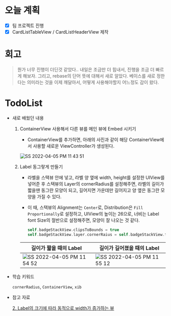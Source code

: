 # 오늘 계획

- [x] 팀 프로젝트 진행
- [x] CardListTableView / CardListHeaderView 제작

# 회고

> 뭔가 너무 진행이 더딘것 같았다.. 내일은 조금만 더 힘내서, 진행을 조금 더 빠르게 해보자. 그리고, rebase의 단어 뜻에 대해서 새로 알았다. 베이스를 새로 정한다는 의미라는 것을 이제 깨달아서, 어떻게 사용해야할지 어느정도 감이 왔다.

# TodoList

- 새로 배웠던 내용

	1. ContainerView 사용해서 다른 뷰를 메인 뷰에 Embed 시키기

		- ContainerView를 추가하면, 아래의 사진과 같이 해당 ContainerView에서 사용할 새로운 ViewController가 생성된다.

		![SS 2022-04-05 PM 11 43 51](https://user-images.githubusercontent.com/92504186/161780196-d1efeaa4-6bec-43d8-9134-55e6343ad7f7.jpg)

	2. Label 동그랗게 만들기

		- 라벨을 스택뷰 안에 넣고, 라벨 양 옆에 width, height를 설정한 UIView를 넣어준 후 스택뷰의 Layer의 cornerRadius를 설정해주면, 라벨의 길이가 짧을땐 동그란 모양이 되고, 길어지면 가운데만 길어지고 양 옆은 동그란 모양을 가질 수 있다.

		- 이 때, 스택뷰의 Alignment는 `Center`로, Distribution은 `Fill Proportionally`로 설정하고, UIView의 높이는 26으로, 너비는 Label font Size의 절반으로 설정해주면, 모양이 잘 나오는 것 같다.

			```swift
			self.badgeStackView.clipsToBounds = true
			self.badgeStackView.layer.cornerRaius = self.badgeStackView.frame.height/2
			```

		| 길이가 짧을 때의 Label                                       | 길이가 길어졌을 때의 Label                                   |
		| ------------------------------------------------------------ | ------------------------------------------------------------ |
		| ![SS 2022-04-05 PM 11 54 52](https://user-images.githubusercontent.com/92504186/161782646-6ffba6b6-acbb-40ce-8250-f309f11455db.jpg) | ![SS 2022-04-05 PM 11 55 12](https://user-images.githubusercontent.com/92504186/161782853-1dfc14e0-1a81-4470-bee5-434333798cf0.jpg) |

		

-  학습 키워드

	`cornerRadius`, `ContainerView`, `xib`

- 참고 자료

	[2. Label의 크기에 따라 동적으로 width가 증가하는 뷰](https://ios-development.tistory.com/345)


